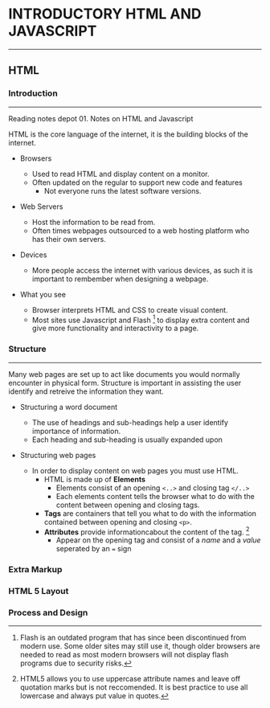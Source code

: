 
# INTRODUCTORY HTML AND JAVASCRIPT

---

## HTML

### Introduction

---

Reading notes depot 01. Notes on HTML and Javascript

HTML is the core language of the internet, it is the building blocks of the internet. 

- Browsers
  - Used to read HTML and display content on a monitor.
  - Often updated on the regular to support new code and features
    - Not everyone runs the latest software versions.

- Web Servers
  - Host the information to be read from.
  - Often times webpages outsourced to a web hosting platform who has their own servers.

- Devices
  - More people access the internet with various devices, as such it is important to rembember when designing a webpage.

- What you see
  - Browser interprets HTML and CSS to create visual content.
  - Most sites use Javascript and Flash [^1] to display extra content and give more functionality and interactivity to a page.

### Structure

---

Many web pages are set up to act like documents you would normally encounter in physical form. Structure is important in assisting the user identify and retreive the information they want.

- Structuring a word document
  - The use of headings and sub-headings help a user identify importance of information.
  - Each heading and sub-heading is usually expanded upon 

- Structuring web pages
  - In order to display content on web pages you must use HTML.
    - HTML is made up of **Elements** 
      - Elements consist of an opening `<..>` and closing tag `</..>`
      - Each elements content tells the browser what to do with the content between opening and closing tags.
    - **Tags** are containers that tell you what to do with the information contained between opening and closing `<p>`.
    - **Attributes** provide informationcabout the content of the tag. [^2]
      - Appear on the opening tag and consist of a *name* and a *value* seperated by an `=` sign  

### Extra Markup

### HTML 5 Layout

### Process and Design

[^1]: Flash is an outdated program that has since been discontinued from modern use. Some older sites may still use it, though older browsers are needed to read as most modern browsers will not display flash programs due to security risks. 
[^2]: HTML5 allows you to use uppercase attribute names and leave off quotation marks but is not reccomended. It is best practice to use all lowercase and always put value in quotes.